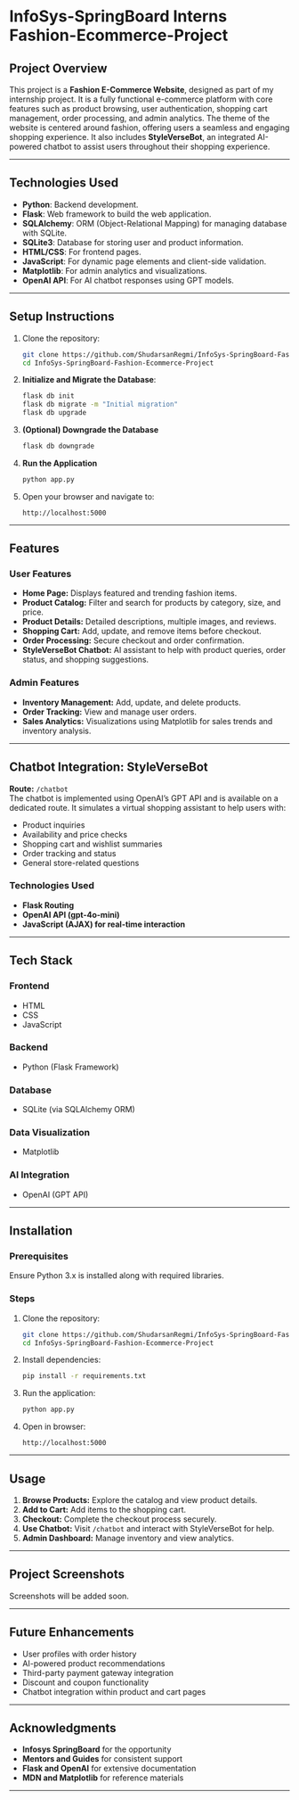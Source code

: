 

# InfoSys-SpringBoard Interns Fashion-Ecommerce-Project

## Project Overview  
This project is a **Fashion E-Commerce Website**, designed as part of my internship project. It is a fully functional e-commerce platform with core features such as product browsing, user authentication, shopping cart management, order processing, and admin analytics. The theme of the website is centered around fashion, offering users a seamless and engaging shopping experience. It also includes **StyleVerseBot**, an integrated AI-powered chatbot to assist users throughout their shopping experience.

---

## Technologies Used

- **Python**: Backend development.  
- **Flask**: Web framework to build the web application.  
- **SQLAlchemy**: ORM (Object-Relational Mapping) for managing database with SQLite.  
- **SQLite3**: Database for storing user and product information.  
- **HTML/CSS**: For frontend pages.  
- **JavaScript**: For dynamic page elements and client-side validation.  
- **Matplotlib**: For admin analytics and visualizations.  
- **OpenAI API**: For AI chatbot responses using GPT models.

---

## Setup Instructions

1. Clone the repository:  
   ```bash  
   git clone https://github.com/ShudarsanRegmi/InfoSys-SpringBoard-Fashion-Ecommerce-Project.git
   cd InfoSys-SpringBoard-Fashion-Ecommerce-Project
   ```  

2. **Initialize and Migrate the Database**:
   ```bash
   flask db init
   flask db migrate -m "Initial migration"
   flask db upgrade
   ```

3. **(Optional) Downgrade the Database**  
   ```bash 
   flask db downgrade
   ```

4. **Run the Application**  
   ```bash  
   python app.py  
   ```

5. Open your browser and navigate to:  
   ```
   http://localhost:5000  
   ```

---

## Features  

### User Features  
- **Home Page:** Displays featured and trending fashion items.  
- **Product Catalog:** Filter and search for products by category, size, and price.  
- **Product Details:** Detailed descriptions, multiple images, and reviews.  
- **Shopping Cart:** Add, update, and remove items before checkout.  
- **Order Processing:** Secure checkout and order confirmation.  
- **StyleVerseBot Chatbot:** AI assistant to help with product queries, order status, and shopping suggestions.  

### Admin Features  
- **Inventory Management:** Add, update, and delete products.  
- **Order Tracking:** View and manage user orders.  
- **Sales Analytics:** Visualizations using Matplotlib for sales trends and inventory analysis.  

---

## Chatbot Integration: StyleVerseBot  

**Route:** `/chatbot`  
The chatbot is implemented using OpenAI’s GPT API and is available on a dedicated route. It simulates a virtual shopping assistant to help users with:

- Product inquiries  
- Availability and price checks  
- Shopping cart and wishlist summaries  
- Order tracking and status  
- General store-related questions  

### Technologies Used  
- **Flask Routing**  
- **OpenAI API (gpt-4o-mini)**  
- **JavaScript (AJAX) for real-time interaction**

---

## Tech Stack  

### Frontend  
- HTML  
- CSS  
- JavaScript  

### Backend  
- Python (Flask Framework)  

### Database  
- SQLite (via SQLAlchemy ORM)  

### Data Visualization  
- Matplotlib  

### AI Integration  
- OpenAI (GPT API)

---

## Installation  

### Prerequisites  
Ensure Python 3.x is installed along with required libraries.

### Steps  
1. Clone the repository:  
   ```bash  
   git clone https://github.com/ShudarsanRegmi/InfoSys-SpringBoard-Fashion-Ecommerce-Project.git
   cd InfoSys-SpringBoard-Fashion-Ecommerce-Project
   ```  

2. Install dependencies:  
   ```bash  
   pip install -r requirements.txt  
   ```  

3. Run the application:  
   ```bash  
   python app.py  
   ```  

4. Open in browser:  
   ```
   http://localhost:5000  
   ```

---

## Usage  

1. **Browse Products:** Explore the catalog and view product details.  
2. **Add to Cart:** Add items to the shopping cart.  
3. **Checkout:** Complete the checkout process securely.  
4. **Use Chatbot:** Visit `/chatbot` and interact with StyleVerseBot for help.  
5. **Admin Dashboard:** Manage inventory and view analytics.

---

## Project Screenshots  
Screenshots will be added soon.

---

## Future Enhancements  

- User profiles with order history  
- AI-powered product recommendations  
- Third-party payment gateway integration  
- Discount and coupon functionality  
- Chatbot integration within product and cart pages  


---

## Acknowledgments  
- **Infosys SpringBoard** for the opportunity  
- **Mentors and Guides** for consistent support  
- **Flask and OpenAI** for extensive documentation  
- **MDN and Matplotlib** for reference materials

---
